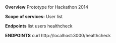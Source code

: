 **Overview**
Prototype for Hackathon 2014

**Scope of services:**
User list



**Endpoints**
list users
healthcheck


**ENDPOINTS**
curl http://localhost:3000/healthcheck

